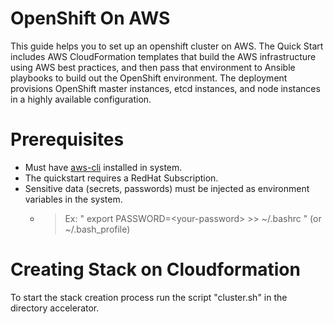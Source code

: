 # OpenShift On AWS
This guide helps you to set up an openshift cluster on AWS. The Quick Start includes AWS CloudFormation templates that build the AWS infrastructure using AWS best practices, and then pass that environment to Ansible playbooks to build out the OpenShift environment. The deployment provisions OpenShift master instances, etcd instances, and node instances in a highly available configuration. 
# Prerequisites
- Must have [aws-cli](https://docs.aws.amazon.com/cli/latest/userguide/install-linux.html#install-linux-path) installed in system.
- The quickstart requires a RedHat Subscription. 
- Sensitive data (secrets, passwords) must be injected as environment variables in the system.<br />
  - > Ex: " export PASSWORD=\<your-password\> >> ~/.bashrc " (or ~/.bash_profile)
  
 # Creating Stack on Cloudformation
 To start the stack creation process run the script "cluster.sh" in the directory accelerator.
  
